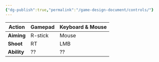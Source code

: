 ```yaml
---
{"dg-publish":true,"permalink":"/game-design-document/controls/"}
---
```



| Action      | Gamepad | Keyboard & Mouse |
| ----------- | ------- | ---------------- |
| **Aiming**  | R-stick | Mouse            |
| **Shoot**   | RT      | LMB              |
| **Ability** | ??      | ??               |
